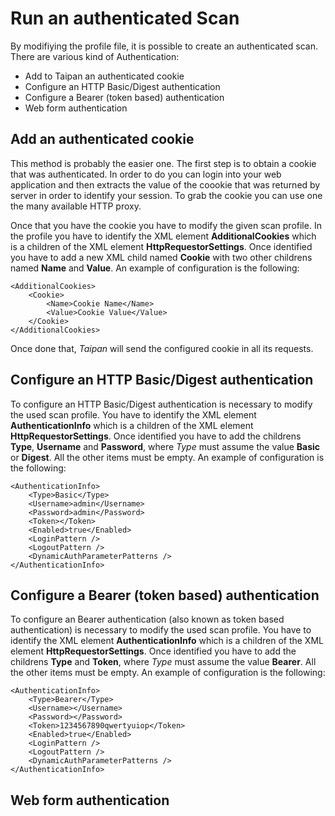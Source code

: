# Run an authenticated Scan

By modifiying the profile file, it is possible to create an authenticated scan. There are various kind of Authentication:

* Add to Taipan an authenticated cookie
* Configure an HTTP Basic/Digest authentication
* Configure a Bearer (token based) authentication
* Web form authentication

## Add an authenticated cookie
This method is probably the easier one. The first step is to obtain a cookie that was authenticated. In order to do you can login into your web application and then extracts the value of the coookie that was returned by server in order to identify your session. To grab the cookie you can use one the many available HTTP proxy.

Once that you have the cookie you have to modify the given scan profile. In the profile you have to identify the XML element **AdditionalCookies** which is a children of the XML element **HttpRequestorSettings**. Once identified you have to add a new XML child named **Cookie** with two other childrens named **Name** and **Value**. An example of configuration is the following:

    <AdditionalCookies>
        <Cookie>
            <Name>Cookie Name</Name>
            <Value>Cookie Value</Value>
        </Cookie>
    </AdditionalCookies>
    
Once done that, *Taipan* will send the configured cookie in all its requests.

## Configure an HTTP Basic/Digest authentication
To configure an HTTP Basic/Digest authentication is necessary to modify the used scan profile. You have to identify the XML element **AuthenticationInfo** which is a children of the XML element **HttpRequestorSettings**. Once identified you have to add the childrens **Type**, **Username** and **Password**, where *Type* must assume the value **Basic** or **Digest**. All the other items must be empty. An example of configuration is the following:

    <AuthenticationInfo>
        <Type>Basic</Type>
        <Username>admin</Username>
        <Password>admin</Password>
        <Token></Token>
        <Enabled>true</Enabled>
        <LoginPattern />
        <LogoutPattern />
        <DynamicAuthParameterPatterns />
    </AuthenticationInfo>
    
## Configure a Bearer (token based) authentication
To configure an Bearer authentication (also known as token based authentication) is necessary to modify the used scan profile. You have to identify the XML element **AuthenticationInfo** which is a children of the XML element **HttpRequestorSettings**. Once identified you have to add the childrens **Type** and **Token**, where *Type* must assume the value **Bearer**. All the other items must be empty. An example of configuration is the following:

    <AuthenticationInfo>
        <Type>Bearer</Type>
        <Username></Username>
        <Password></Password>
        <Token>1234567890qwertyuiop</Token>
        <Enabled>true</Enabled>
        <LoginPattern />
        <LogoutPattern />
        <DynamicAuthParameterPatterns />
    </AuthenticationInfo>
    
## Web form authentication
